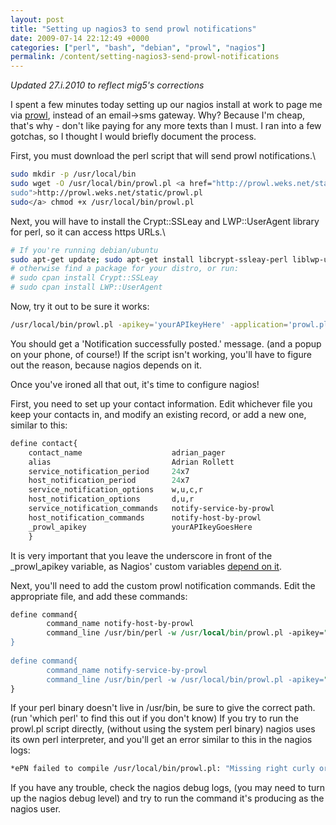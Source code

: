 ```yaml
---
layout: post
title: "Setting up nagios3 to send prowl notifications"
date: 2009-07-14 22:12:49 +0000
categories: ["perl", "bash", "debian", "prowl", "nagios"]
permalink: /content/setting-nagios3-send-prowl-notifications
---
```




*Updated 27.i.2010 to reflect mig5\'s corrections*

I spent a few minutes today setting up our nagios install at work to
page me via [prowl](http://prowl.weks.net/), instead of an email-\>sms
gateway. Why? Because I\'m cheap, that\'s why - don\'t like paying for
any more texts than I must. I ran into a few gotchas, so I thought I
would briefly document the process.

First, you must download the perl script that will send prowl
notifications.\


``` sh
sudo mkdir -p /usr/local/bin
sudo wget -O /usr/local/bin/prowl.pl <a href="http://prowl.weks.net/static/prowl.pl
sudo">http://prowl.weks.net/static/prowl.pl
sudo</a> chmod +x /usr/local/bin/prowl.pl
```

Next, you will have to install the Crypt::SSLeay and LWP::UserAgent
library for perl, so it can access https URLs.\


``` sh
# If you're running debian/ubuntu
sudo apt-get update; sudo apt-get install libcrypt-ssleay-perl liblwp-useragent-determined-perl
# otherwise find a package for your distro, or run:
# sudo cpan install Crypt::SSLeay
# sudo cpan install LWP::UserAgent
```


Now, try it out to be sure it works:


``` sh
/usr/local/bin/prowl.pl -apikey='yourAPIkeyHere' -application='prowl.pl' -event='test' -notification='mic check 1 2'
```


You should get a \'Notification successfully posted.\' message. (and a
popup on your phone, of course!) If the script isn\'t working, you\'ll
have to figure out the reason, because nagios depends on it.

Once you\'ve ironed all that out, it\'s time to configure nagios!

First, you need to set up your contact information. Edit whichever file
you keep your contacts in, and modify an existing record, or add a new
one, similar to this:


``` perl
define contact{
    contact_name                    adrian_pager
    alias                           Adrian Rollett
    service_notification_period     24x7
    host_notification_period        24x7
    service_notification_options    w,u,c,r
    host_notification_options       d,u,r
    service_notification_commands   notify-service-by-prowl
    host_notification_commands      notify-host-by-prowl
    _prowl_apikey                   yourAPIkeyGoesHere
    }
```

It is very important that you leave the underscore in front of the
\_prowl\_apikey variable, as Nagios\' custom variables [depend on
it](http://nagios.sourceforge.net/docs/3_0/customobjectvars.html).

Next, you\'ll need to add the custom prowl notification commands. Edit
the appropriate file, and add these commands:


``` perl
define command{
        command_name notify-host-by-prowl
        command_line /usr/bin/perl -w /usr/local/bin/prowl.pl -apikey="$_CONTACTPROWL_APIKEY$" -priority=1 -application="Nagios" -event="Host" -notification="$HOSTNAME$ $HOSTDESC$ '$HOSTOUTPUT$'"
}
 
define command{
        command_name notify-service-by-prowl
        command_line /usr/bin/perl -w /usr/local/bin/prowl.pl -apikey="$_CONTACTPROWL_APIKEY$" -priority=1 -application="Nagios" -event="Service" -notification="$HOSTNAME$ $SERVICEDESC$ '$SERVICEOUTPUT$'"
}
```


If your perl binary doesn\'t live in /usr/bin, be sure to give the
correct path. (run \'which perl\' to find this out if you don\'t know)
If you try to run the prowl.pl script directly, (without using the
system perl binary) nagios uses its own perl interpreter, and you\'ll
get an error similar to this in the nagios logs:


``` sh
*ePN failed to compile /usr/local/bin/prowl.pl: "Missing right curly or square bracket at (eval 1) line 95, at end of line syntax error at (eval 1) line 102, at EOF"
```


If you have any trouble, check the nagios debug logs, (you may need to
turn up the nagios debug level) and try to run the command it\'s
producing as the nagios user.





